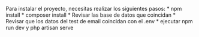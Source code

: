 Para instalar el proyecto, necesitas realizar los siguientes pasos:
    * npm install
    * composer install
    * Revisar las base de datos que coincidan
    * Revisar que los datos del test de email coincidan con el .env
    * ejecutar npm run dev y php artisan serve